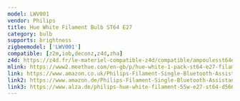 ```yaml
---
model: LWV001
vendor: Philips
title: Hue White Filament Bulb ST64 E27
category: bulb
supports: brightness
zigbeemodel: ['LWV001']
compatible: [z2m,iob,deconz,z4d,zha]
z4d: https://z4d.fr/le-materiel-compatible-z4d/compatible/ampoulesst64e27
mlink: https://www2.meethue.com/en-gb/p/hue-white-1-pack-st64-e27-filament-edison/8718699688868
link: https://www.amazon.co.uk/Philips-Filament-Single-Bluetooth-Assistant/dp/B07SPHGQV6
link2: https://www.amazon.de/Philips-Filament-Single-Bluetooth-Assistant/dp/B07SPHGQV6
link3: https://www.alza.de/philips-hue-white-filament-55w-e27-st64-d5663295.htm
---
```

